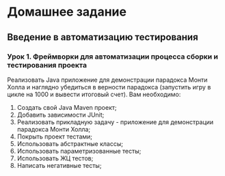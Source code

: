 # Домашнее задание

## Введение в автоматизацию тестирования

### Урок 1. Фреймворки для автоматизации процесса сборки и тестирования проекта


Реализовать Java приложение для демонстрации парадокса Монти Холла и наглядно убедиться в верности парадокса (запустить игру в цикле на 1000 и вывести итоговый счет).
Вам необходимо:
1. Создать свой Java Maven проект;
2. Добавить зависимости JUnit;
3. Реализовать прикладную задачу - приложение для демонстрации парадокса Монти Холла;
4. Покрыть проект тестами;
5. Использовать абстрактные классы;
6. Использовать параметризованные тесты;
7. Использовать ЖЦ тестов;
8. Написать негативные тесты;